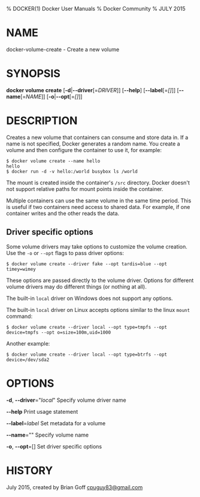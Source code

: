 % DOCKER(1) Docker User Manuals
% Docker Community
% JULY 2015
# NAME
docker-volume-create - Create a new volume

# SYNOPSIS
**docker volume create**
[**-d**|**--driver**[=*DRIVER*]]
[**--help**]
[**--label**[=*[]*]]
[**--name**[=*NAME*]]
[**-o**|**--opt**[=*[]*]]

# DESCRIPTION

Creates a new volume that containers can consume and store data in. If a name is not specified, Docker generates a random name. You create a volume and then configure the container to use it, for example:

    $ docker volume create --name hello
    hello
    $ docker run -d -v hello:/world busybox ls /world

The mount is created inside the container's `/src` directory. Docker doesn't not support relative paths for mount points inside the container. 

Multiple containers can use the same volume in the same time period. This is useful if two containers need access to shared data. For example, if one container writes and the other reads the data.

## Driver specific options

Some volume drivers may take options to customize the volume creation. Use the `-o` or `--opt` flags to pass driver options:

    $ docker volume create --driver fake --opt tardis=blue --opt timey=wimey

These options are passed directly to the volume driver. Options for
different volume drivers may do different things (or nothing at all).

The built-in `local` driver on Windows does not support any options.

The built-in `local` driver on Linux accepts options similar to the linux `mount`
command:

    $ docker volume create --driver local --opt type=tmpfs --opt device=tmpfs --opt o=size=100m,uid=1000

Another example:

    $ docker volume create --driver local --opt type=btrfs --opt device=/dev/sda2


# OPTIONS
**-d**, **--driver**="*local*"
  Specify volume driver name

**--help**
  Print usage statement

**--label**=*label*
   Set metadata for a volume

**--name**=""
  Specify volume name

**-o**, **--opt**=[]
  Set driver specific options

# HISTORY
July 2015, created by Brian Goff <cpuguy83@gmail.com>

